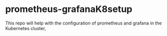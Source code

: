 # prometheus-grafanaK8setup

This repo will help with the configuration of prometheus and grafana in the Kubernetes cluster, 

